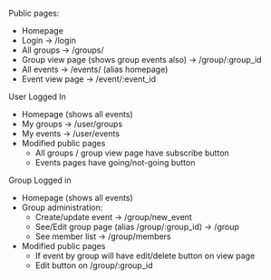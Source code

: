 Public pages:
- Homepage
- Login -> /login
- All groups -> /groups/
- Group view page (shows group events also) -> /group/:group_id
- All events -> /events/ (alias homepage)
- Event view page -> /event/:event_id

User Logged In
- Homepage (shows all events)
- My groups -> /user/groups
- My events -> /user/events
- Modified public pages
  - All groups / group view page have subscribe button
  - Events pages have going/not-going button

Group Logged in
- Homepage (shows all events)
- Group administration:
  - Create/update event -> /group/new_event
  - See/Edit group page (alias /group/:group_id) -> /group
  - See member list -> /group/members
- Modified public pages
  - If event by group will have edit/delete button on view page
  - Edit button on /group/:group_id
